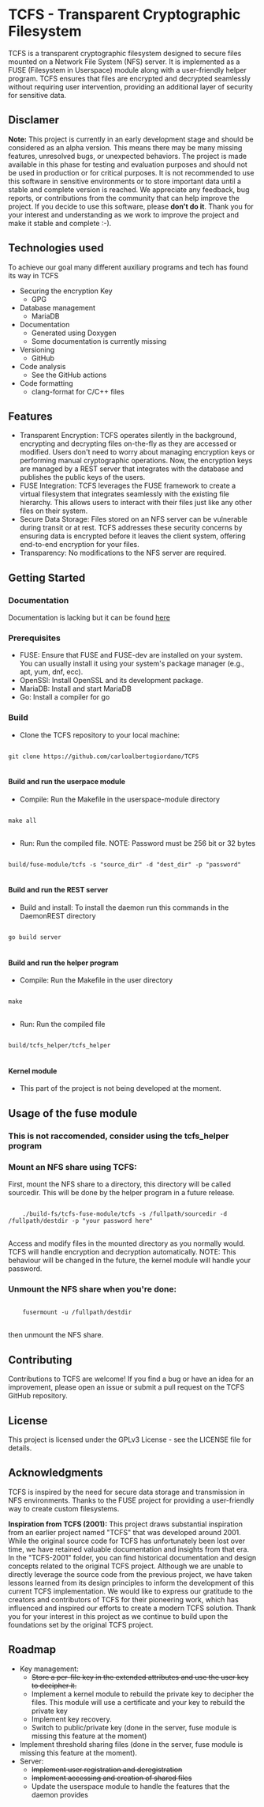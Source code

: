 # TCFS - Transparent Cryptographic Filesystem
TCFS is a transparent cryptographic filesystem designed to secure files mounted on a 
Network File System (NFS) server. It is implemented as a FUSE (Filesystem in Userspace)
module along with a user-friendly helper program. TCFS ensures that files are encrypted 
and decrypted seamlessly without requiring user intervention, providing an additional 
layer of security for sensitive data.

## Disclamer

**Note:** This project is currently in an early development stage and should be considered
as an alpha version. This means there may be many missing features, unresolved bugs,
or unexpected behaviors. The project is made available in this phase for testing and
evaluation purposes and should not be used in production or for critical purposes.
It is not recommended to use this software in sensitive environments or to store
important data until a stable and complete version is reached. We appreciate any feedback,
bug reports, or contributions from the community that can help improve the project. 
If you decide to use this software, please **don't do it**.
Thank you for your interest and understanding as we work to improve the project and make 
it stable and complete :-).

## Technologies used
To achieve our goal many different auxiliary programs and tech has found its way in TCFS
- Securing the encryption Key
  - GPG
- Database management
  - MariaDB
- Documentation
  - Generated using Doxygen
  - Some documentation is currently missing
- Versioning
  - GitHub
- Code analysis
  - See the GitHub actions
- Code formatting
  - clang-format for C/C++ files

## Features
- Transparent Encryption: TCFS operates silently in the background, encrypting and 
decrypting files on-the-fly as they are accessed or modified. Users don't need to worry
about managing encryption keys or performing manual cryptographic operations. Now, the
encryption keys are managed by a REST server that integrates with the database and publishes the public keys of the users.
- FUSE Integration: TCFS leverages the FUSE framework to create a virtual filesystem that
integrates seamlessly with the existing file hierarchy. This allows users to interact 
with their files just like any other files on their system.
- Secure Data Storage: Files stored on an NFS server can be vulnerable during transit or
at rest. TCFS addresses these security concerns by ensuring data is encrypted before it leaves the client system, offering end-to-end encryption for your files.
- Transparency: No modifications to the NFS server are required.

## Getting Started
### Documentation
Documentation is lacking but it can be found [here](https://carloalbertogiordano.github.io/TCFS/)
### Prerequisites
- FUSE: Ensure that FUSE and FUSE-dev are installed on your system. You can usually install it using
your system's package manager (e.g., apt, yum, dnf, ecc).
- OpenSSl: Install OpenSSL and its development package.
- MariaDB: Install and start MariaDB
- Go: Install a compiler for go
### Build
- Clone the TCFS repository to your local machine:
<pre>
<code>
git clone https://github.com/carloalbertogiordano/TCFS
</code>
</pre>
#### Build and run the userpace module
- Compile: Run the Makefile in the userspace-module directory
<pre>
<code>
make all
</code>
</pre>
- Run: Run the compiled file. NOTE: Password must be 256 bit or 32 bytes 
<pre>
<code>
build/fuse-module/tcfs -s "source_dir" -d "dest_dir" -p "password"
</code>
</pre>

#### Build and run the REST server
- Build and install: To install the daemon run this commands in the DaemonREST directory
<pre>
<code>
go build server
</code>
</pre>

#### Build and run the helper program
- Compile: Run the Makefile in the user directory
<pre>
<code>
make
</code>
</pre>
- Run: Run the compiled file
<pre>
<code>
build/tcfs_helper/tcfs_helper
</code>
</pre>

#### Kernel module
- This part of the project is not being developed at the moment.

## Usage of the fuse module
### This is not raccomended, consider using the tcfs_helper program
### Mount an NFS share using TCFS:
First, mount the NFS share to a directory, this directory will be called sourcedir.
This will be done by the helper program in a future release.
<pre>
<code>
    ./build-fs/tcfs-fuse-module/tcfs -s /fullpath/sourcedir -d /fullpath/destdir -p "your password here"
</code>
</pre>
Access and modify files in the mounted directory as you normally would. TCFS will handle 
encryption and decryption automatically. NOTE: This behaviour will be changed in the future, the kernel
module will handle your password.

### Unmount the NFS share when you're done:
<pre>
<code>
    fusermount -u /fullpath/destdir
</code>
</pre>
then unmount the NFS share.


## Contributing
Contributions to TCFS are welcome! If you find a bug or have an idea for an improvement,
please open an issue or submit a pull request on the TCFS GitHub repository.

## License
This project is licensed under the GPLv3 License - see the LICENSE file for details.

## Acknowledgments
TCFS is inspired by the need for secure data storage and transmission in NFS environments.
Thanks to the FUSE project for providing a user-friendly way to create custom filesystems.

**Inspiration from TCFS (2001):** This project draws substantial inspiration from an 
earlier project named "TCFS" that was developed around 2001. While the original source code
for TCFS has unfortunately been lost over time, we have retained valuable documentation 
and insights from that era. In the "TCFS-2001" folder, you can find historical 
documentation and design concepts related to the original TCFS project. Although we are 
unable to directly leverage the source code from the previous project, we have taken 
lessons learned from its design principles to inform the development of this current
TCFS implementation. We would like to express our gratitude to the creators and 
contributors of TCFS for their pioneering work, which has influenced and inspired our 
efforts to create a modern TCFS solution. Thank you for your interest in this project 
as we continue to build upon the foundations set by the original TCFS project.

## Roadmap
- Key management:
  - ~~Store a per-file key in the extended attributes and use the user key to decipher it.~~
  - Implement a kernel module to rebuild the private key to decipher the files. This module will use a certificate and your key to rebuild the private key
  - Implement key recovery.
  - Switch to public/private key (done in the server, fuse module is missing this feature at the moment)
- Implement threshold sharing files (done in the server, fuse module is missing this feature at the moment).
- Server:
  - ~~Implement user registration and deregistration~~
  - ~~Implement accessing and creation of shared files~~
  - Update the userspace module to handle the features that the daemon provides 

